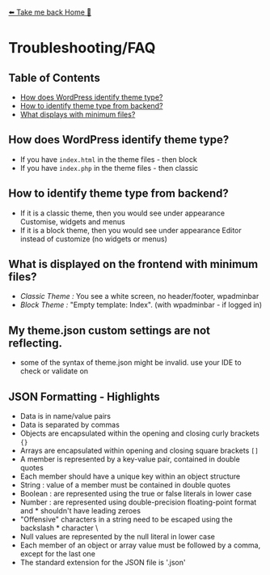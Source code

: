 [⬅️ Take me back Home 🏡](../../README.md)

# Troubleshooting/FAQ

## Table of Contents
- [How does WordPress identify theme type?](#how-does-wordpress-identify-theme-type)
- [How to identify theme type from backend?](#how-to-identify-theme-type-from-backend)
- [What displays with minimum files?](#what-displays-with-minimum-files)

## How does WordPress identify theme type?
* If you have `index.html` in the theme files - then block
* If you have `index.php` in the theme files - then classic

## How to identify theme type from backend?
* If it is a classic theme, then you would see under appearance Customise, widgets and menus
* If it is a block theme, then you would see under appearance Editor instead of customize (no widgets or menus)

## What is displayed on the frontend with minimum files?
* *Classic Theme :*  You see a white screen, no header/footer, wpadminbar
* *Block Theme :* "Empty template: Index". (with wpadminbar - if logged in)

## My theme.json custom settings are not reflecting.
* some of the syntax of theme.json might be invalid. use your IDE to check or validate on 

## JSON Formatting - Highlights
* Data is in name/value pairs
* Data is separated by commas
* Objects are encapsulated within the opening and closing curly brackets `{}`
* Arrays are encapsulated within opening and closing square brackets `[]`
* A member is represented by a key-value pair, contained in double quotes
* Each member should have a unique key within an object structure
* String : value of a member must be contained in double quotes
* Boolean : are represented using the true or false literals in lower case
* Number : are represented using double-precision floating-point format and * shouldn't have leading zeroes
* "Offensive" characters in a string need to be escaped using the backslash * character \
* Null values are represented by the null literal in lower case
* Each member of an object or array value must be followed by a comma, except for the last one
* The standard extension for the JSON file is '.json'
